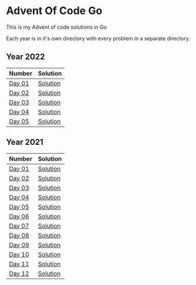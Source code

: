 # Advent Of Code Go
This is my Advent of code solutions in Go

Each year is in it's own directory with every problem in a separate directory.

## Year 2022
| Number | Solution |
| :----- | :------- |
| [Day 01](https://adventofcode.com/2022/day/1) | [Solution](./2022/day01/day01.go) |
| [Day 02](https://adventofcode.com/2022/day/2) | [Solution](./2022/day02/day02.go) |
| [Day 03](https://adventofcode.com/2022/day/3) | [Solution](./2022/day03/day03.go) |
| [Day 04](https://adventofcode.com/2022/day/4) | [Solution](./2022/day04/day04.go) |
| [Day 05](https://adventofcode.com/2022/day/5) | [Solution](./2022/day05/day05.go) |

## Year 2021
| Number | Solution |
| :----- | :------- |
| [Day 01](https://adventofcode.com/2021/day/1) | [Solution](./2021/day01/day01.go) |
| [Day 02](https://adventofcode.com/2021/day/2) | [Solution](./2021/day02/day02.go) |
| [Day 03](https://adventofcode.com/2021/day/3) | [Solution](./2021/day03/day03.go) |
| [Day 04](https://adventofcode.com/2021/day/4) | [Solution](./2021/day04/day04.go) |
| [Day 05](https://adventofcode.com/2021/day/5) | [Solution](./2021/day05/day05.go) |
| [Day 06](https://adventofcode.com/2021/day/6) | [Solution](./2021/day06/day06.go) |
| [Day 07](https://adventofcode.com/2021/day/7) | [Solution](./2021/day07/day07.go) |
| [Day 08](https://adventofcode.com/2021/day/8) | [Solution](./2021/day08/day08.go) |
| [Day 09](https://adventofcode.com/2021/day/9) | [Solution](./2021/day09/day09.go) |
| [Day 10](https://adventofcode.com/2021/day/10) | [Solution](./2021/day10/day10.go) |
| [Day 11](https://adventofcode.com/2021/day/11) | [Solution](./2021/day11/day11.go) |
| [Day 12](https://adventofcode.com/2021/day/12) | [Solution](./2021/day12/day12.go) |